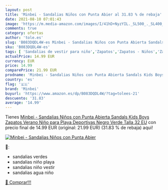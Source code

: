 ```yaml
---
layout: post
title: 'Minbei - Sandalias Niños con Punta Abier al 31.83 % de rebaja'
date: 2021-08-10 07:01:43
image: 'https://m.media-amazon.com/images/I/41hD+NyzYIL._SL500_._SL400_.jpg'
comments: true
category: ofertas
author: 'tole.es'
slug: 'B083DQDL4W-es Minbei - Sandalias Niños con Punta Abierta Sandals Kids...'
sku: 'B083DQDL4W-es'
tags: [ 'Sandalias de vestir para niño','Zapatos','Zapatos - Niños','Zapatos y complementos','minbei','zapatos', ]
actualPrice: 14.99 EUR
currency: EUR
price: 14.99
comparePrice: 21.99 EUR
prodname: 'Minbei - Sandalias Niños con Punta Abierta Sandals Kids Boys Zapatos Verano Niño para Playa Deportivas Negro Verde Talla 32 EU'
country: 'es'
flag: '🇪🇸'
brand: 'Minbei'
buyurl: 'https://www.amazon.es/dp/B083DQDL4W/?tag=tolees-21'
descuento: '31.83'
average: '14.99'
---
```


Tienes [Minbei - Sandalias Niños con Punta Abierta Sandals Kids Boys Zapatos Verano Niño para Playa Deportivas Negro Verde Talla 32 EU](https://www.amazon.es/dp/B083DQDL4W/?tag=tolees-21) con precio final de  14.99 EUR (original: 21.99 EUR) (31.83 %  de rebaja) aqui!

[![Minbei - Sandalias Niños con Punta Abier](https://m.media-amazon.com/images/I/41hD+NyzYIL._SL500_._SL400_.jpg)](https://www.amazon.es/dp/B083DQDL4W/?tag=tolees-21)

🔎:

- sandalias verdes
- sandalias niño playa
- sandalias niño vestir
- sandalias agua niño

[🛒 Comprar!!!](https://www.amazon.es/dp/B083DQDL4W/?tag=tolees-21)
